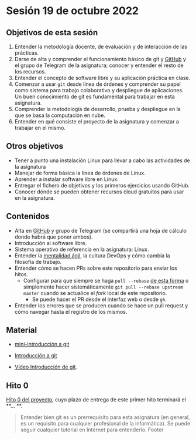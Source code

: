 # Sesión 19 de octubre 2022

## Objetivos de esta sesión

1. Entender la metodología docente, de evaluación y de interacción de las prácticas.
2. Darse de alta y comprender el funcionamiento básico de git y [GitHub](https://github.com) y el grupo de Telegram de la
   asignatura; conocer y entender el resto de los recursos. 
2. Entender el concepto de software libre y su aplicación práctica en clase.
3. Comenzar a usar `git` desde línea de órdenes y comprender su papel como sistema para trabajo colaborativo y despliegue de aplicaciones. Un buen conocimiento de git es fundamental para trabajar en esta asignatura.
4. Comprender la metodología de desarrollo, prueba y despliegue en la que se basa la computación en nube.
5. Entender en qué consiste el proyecto de la asignatura y comenzar a trabajar en el mismo.

## Otros objetivos

* Tener a punto una instalación Linux para llevar a cabo las actividades de la asignatura
* Manejar de forma básica la línea de órdenes de Linux.
* Aprender a instalar software libre en Linux.
* Entregar el fichero de objetivos y los primeros ejercicios usando GitHub.
* Conocer dónde se pueden obtener recursos cloud gratuitos para usar en la asignatura.

## Contenidos

* Alta en [GitHub](http://github.com) y grupo de Telegram (se compartirá una hoja de cálculo donde habrá que poner ambos).
* Introducción al software libre.
* Sistema operativo de referencia en la asignatura: Linux.
* Entender la [mentalidad ágil](http://jj.github.io/IV/preso/%C3%A1gil.html#/), la cultura DevOps y cómo cambia la filosofía de trabajo.
* Entender cómo se hacen PRs sobre este repositorio para enviar los hitos.
  * Configurar para que siempre se haga `pull --rebase` [de esta forma](https://stackoverflow.com/questions/13846300/how-to-make-git-pull-use-rebase-by-default-for-all-my-repositories) o simplemente hacer sistemáticamente `git pull --rebase upstream master` cuando se actualice el *fork* local de este repositorio.
    * Se puede hacer el PR desde el interfaz web o desde `gh`.
* Entender los errores que se producen cuando se hace un pull request y cómo navegar hasta el registro de los mismos.

## Material

* [mini-introducción a git](http://mini-git.github.io/)

* [Introducción a git](https://jj.github.io/IV/preso/intro.git.html)

* [Vídeo Introducción de git](https://www.youtube.com/watch?v=-rwJZNVRMzo).

 ## Hito 0

[Hito 0 del proyecto](http://jj.github.io/CC/documentos/proyecto/0.Repositorio),
cuyo plazo de entrega de este primer hito terminará el **... **.

> Entender bien git es un prerrequisito para esta asignatura (en general, es un requisito para cualquier profesional de la informática). Se puede seguir cualquier tutorial en Internet para entenderlo.
Footer
